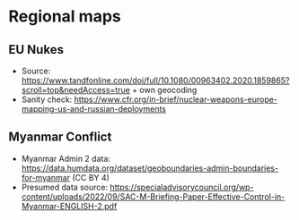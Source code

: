 # Regional maps

## EU Nukes

- Source: https://www.tandfonline.com/doi/full/10.1080/00963402.2020.1859865?scroll=top&needAccess=true + own geocoding
- Sanity check: https://www.cfr.org/in-brief/nuclear-weapons-europe-mapping-us-and-russian-deployments

## Myanmar Conflict

- Myanmar Admin 2 data: https://data.humdata.org/dataset/geoboundaries-admin-boundaries-for-myanmar (CC BY 4)
- Presumed data source: https://specialadvisorycouncil.org/wp-content/uploads/2022/09/SAC-M-Briefing-Paper-Effective-Control-in-Myanmar-ENGLISH-2.pdf
